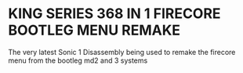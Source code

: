KING SERIES 368 IN 1 FIRECORE BOOTLEG MENU REMAKE
============

The very latest Sonic 1 Disassembly being used to remake the firecore menu from the bootleg md2 and 3 systems
